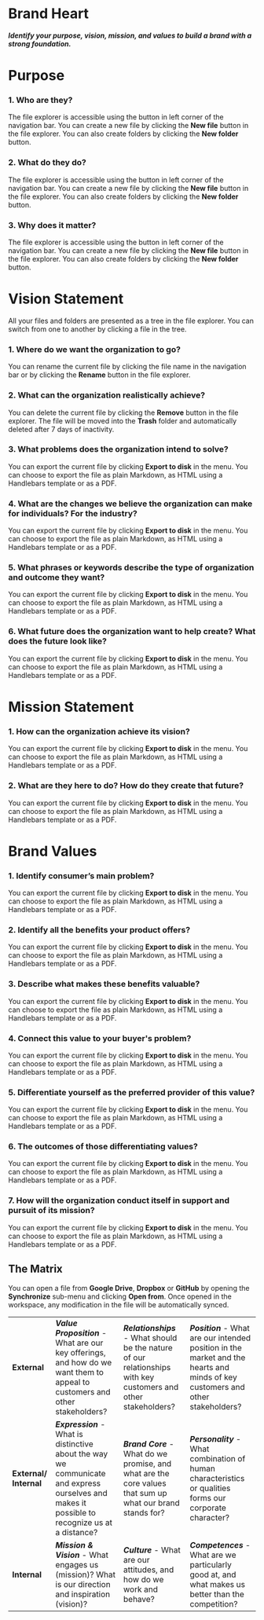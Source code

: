 ﻿# Brand Heart

**_Identify your purpose, vision, mission, and values to build a brand with a strong foundation._**

# Purpose

### 1. Who are they?

The file explorer is accessible using the button in left corner of the navigation bar. You can create a new file by clicking the **New file** button in the file explorer. You can also create folders by clicking the **New folder** button.

### 2. What do they do?

The file explorer is accessible using the button in left corner of the navigation bar. You can create a new file by clicking the **New file** button in the file explorer. You can also create folders by clicking the **New folder** button.

### 3. Why does it matter?

The file explorer is accessible using the button in left corner of the navigation bar. You can create a new file by clicking the **New file** button in the file explorer. You can also create folders by clicking the **New folder** button.

# Vision Statement

All your files and folders are presented as a tree in the file explorer. You can switch from one to another by clicking a file in the tree.

### 1. Where do we want the organization to go?

You can rename the current file by clicking the file name in the navigation bar or by clicking the **Rename** button in the file explorer.

### 2. What can the organization realistically achieve?

You can delete the current file by clicking the **Remove** button in the file explorer. The file will be moved into the **Trash** folder and automatically deleted after 7 days of inactivity.

### 3. What problems does the organization intend to solve?

You can export the current file by clicking **Export to disk** in the menu. You can choose to export the file as plain Markdown, as HTML using a Handlebars template or as a PDF.

### 4. What are the changes we believe the organization can make for individuals? For the industry?

You can export the current file by clicking **Export to disk** in the menu. You can choose to export the file as plain Markdown, as HTML using a Handlebars template or as a PDF.

### 5. What phrases or keywords describe the type of organization and outcome they want?

You can export the current file by clicking **Export to disk** in the menu. You can choose to export the file as plain Markdown, as HTML using a Handlebars template or as a PDF.

### 6. What future does the organization want to help create? What does the future look like?

You can export the current file by clicking **Export to disk** in the menu. You can choose to export the file as plain Markdown, as HTML using a Handlebars template or as a PDF.

# Mission Statement

### 1. How can the organization achieve its vision?

You can export the current file by clicking **Export to disk** in the menu. You can choose to export the file as plain Markdown, as HTML using a Handlebars template or as a PDF.

### 2. What are they here to do? How do they create that future?

You can export the current file by clicking **Export to disk** in the menu. You can choose to export the file as plain Markdown, as HTML using a Handlebars template or as a PDF.

# Brand Values

### 1. Identify consumer’s main problem?

You can export the current file by clicking **Export to disk** in the menu. You can choose to export the file as plain Markdown, as HTML using a Handlebars template or as a PDF.

### 2. Identify all the benefits your product offers?

You can export the current file by clicking **Export to disk** in the menu. You can choose to export the file as plain Markdown, as HTML using a Handlebars template or as a PDF.

### 3. Describe what makes these benefits valuable?

You can export the current file by clicking **Export to disk** in the menu. You can choose to export the file as plain Markdown, as HTML using a Handlebars template or as a PDF.

### 4. Connect this value to your buyer's problem?

You can export the current file by clicking **Export to disk** in the menu. You can choose to export the file as plain Markdown, as HTML using a Handlebars template or as a PDF.

### 5. Differentiate yourself as the preferred provider of this value?

You can export the current file by clicking **Export to disk** in the menu. You can choose to export the file as plain Markdown, as HTML using a Handlebars template or as a PDF.

### 6. The outcomes of those differentiating values?

You can export the current file by clicking **Export to disk** in the menu. You can choose to export the file as plain Markdown, as HTML using a Handlebars template or as a PDF.

### 7. How will the organization conduct itself in support and pursuit of its mission?

You can export the current file by clicking **Export to disk** in the menu. You can choose to export the file as plain Markdown, as HTML using a Handlebars template or as a PDF.

## The Matrix

You can open a file from **Google Drive**, **Dropbox** or **GitHub** by opening the **Synchronize** sub-menu and clicking **Open from**. Once opened in the workspace, any modification in the file will be automatically synced.

|                        |                                                                                                                                                |                                                                                                                 |                                                                                                                                 |
| ---------------------- | ---------------------------------------------------------------------------------------------------------------------------------------------- | --------------------------------------------------------------------------------------------------------------- | ------------------------------------------------------------------------------------------------------------------------------- |
| **External**           | **_Value Proposition_** - What are our key offerings, and how do we want them to appeal to customers and other stakeholders?                   | **_Relationships_** - What should be the nature of our relationships with key customers and other stakeholders? | **_Position_** - What are our intended position in the market and the hearts and minds of key customers and other stakeholders? |
| **External/ Internal** | **_Expression_** - What is distinctive about the way we communicate and express ourselves and makes it possible to recognize us at a distance? | **_Brand Core_** - What do we promise, and what are the core values that sum up what our brand stands for?      | **_Personality_** - What combination of human characteristics or qualities forms our corporate character?                       |
| **Internal**           | **_Mission & Vision_** - What engages us (mission)? What is our direction and inspiration (vision)?                                            | **_Culture_** - What are our attitudes, and how do we work and behave?                                          | **_Competences_** - What are we particularly good at, and what makes us better than the competition?                            |
